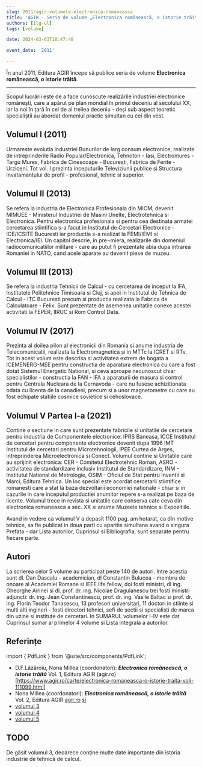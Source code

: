 ```yaml
---
slug: 2011/agir-volumele-electronica-romaneasca
title: 'AGIR - Seria de volume „Electronica românească, o istorie trăită”'
authors: [ilg-ul]
tags: [volume]

date: 2024-03-03T18:47:48

event_date: '2011'

---
```


În anul 2011, Editura AGIR începe să publice seria de volume **Electronica românească, o istorie trăită**.

<!-- truncate -->

---

Scopul lucrării este de a face cunoscute realizările industriei electronice românești, care a apărut pe plan mondial în primul deceniu al secolului XX, iar la noi în țară în cel de al treilea deceniu - deși sub aspect teoretic specialiștii au abordat domeniul practic simultan cu cei din vest.

## Volumul I (2011)

Urmareste evolutia industriei Bunurilor de larg consum electronice, realizate de intreprinderile Radio Popular/Electronica, Tehnoton - Iasi, Electromures - Targu Mures, Fabrica de Cinescoape - Bucuresti, Fabrica de Ferite - Urziceni. Tot vol. I prezinta inceputurile Televiziunii publice si Structura invatamantului de profil - profesional, tehnic si superior.

## Volumul II (2013)

Se refera la industria de Electronica Profesionala din MICM, devenit MIMUEE - Ministerul Industriei de Masini Unelte, Electrotehnica si Electronica. Pentru electronica profesionala si pentru cea destinata armatei cercetarea stiintifica s-a facut in Institutul de Cercetari Electronice - ICE/ICSITE Bucuresti iar productia s-a realizat la FEMI/IEMI si Electronica/IEI. Un capitol descrie, in pre¬miera, realizarile din domeniul radiocomunicatiilor militare - care au putut fi prezentate abia dupa intrarea Romaniei in NATO, cand acele aparate au devenit piese de muzeu.

## Volumul III (2013)

Se refera la industria Tehnicii de Calcul - cu cercetarea de inceput la IFA, Institutele Politehnice Timisoara si Cluj, si apoi in Institutul de Tehnica de Calcul - ITC Bucuresti precum si productia realizata la Fabrica de Calculatoare - Felix. Sunt prezentate de asemenea unitatile conexe acestei activitati la FEPER, IIRUC si Rom Control Data.

## Volumul IV (2017)

Prezinta al doilea pilon al electronicii din Romania si anume industria de Telecomunicatii, realizata la Electromagnetica si in MTTc la ICRET si RTv. Tot in acest volum este descrisa si activitatea extrem de bogata a ICEMENERG-MEE pentru constructia de aparatura electronica cu care a fost dotat Sistemul Energetic National, si ceva aproape necunoscut chiar specialistilor - constructia la FAN - IFA a aparaturii de masura si control pentru Centrala Nucleara de la Cernavoda - care nu fusese achizitionata odata cu licenta de la canadieni, precum si a unor magnetometre cu care au fost echipate statiile cosmice sovietice si cehoslovace.

## Volumul V Partea I-a (2021)

Contine o sectiune in care sunt prezentate fabricile si unitatile de cercetare pentru industria de Componentele electronice: IPRS Baneasa, ICCE Institutul de cercetari pentru componente electronice devenit dupa 1996 IMT Institutul de cercetari pentru Microtehnologii, IPEE Curtea de Arges, intreprinderea Microelectronica si Conect. Volumul contine si Unitatile care au sprijinit electronica: CER - Comitetul Electrotehnic Roman, ASRO - activitatea de standardizare inclusiv Institutul de Standardizare, INM - Institutul National de Metrologie, OSIM - Oficiul de Stat pentru Inventii si Marci, Editura Tehnica. Un loc special este acordat cercetarii stiintifice romanesti care a stat la baza dezvoltarii economiei nationale - chiar si in cazurile in care inceputul productiei anumitor repere s-a realizat pe baza de licente. Volumul trece in revista si unitatile care conserva cate ceva din electronica romaneasca a sec. XX si anume Muzeele tehnice si Expozitiile.

Avand in vedere ca volumul V a depasit 1100 pag. am hotarat, ca din motive tehnice, sa fie publicat in doua parti cu aparitie simultana avand o singura Prefata - dar Lista autorilor, Cuprinsul si Bibliografia, sunt separate pentru fiecare parte.

## Autori

La scrierea celor 5 volume au participat peste 140 de autori. Intre acestia sunt dl. Dan Dascalu - academician, dl Constantin Bulucea - membru de onoare al Academiei Romane si IEEE life fellow, doi fosti ministri, dl ing. Gheorghe Airinei si dl. prof. dr. ing. Nicolae Dragulanescu trei fosti ministri adjuncti: dr. ing. Jean Constantinescu, prof. dr. ing. Vasile Baltac si prof. dr. ing. Florin Teodor Tanasescu, 13 profesori universitari, 11 doctori in stiinte si multi alti ingineri - fosti directori tehnici, sefi de sectii si specialisti de marca din uzine si institute de cercetari. In SUMARUL volumelor I-IV este dat Cuprinsul sumar al primelor 4 volume si Lista integrala a autorilor.

## Referințe

import { PdfLink } from '@site/src/components/PdfLink';

- D.F.Lăzăroiu, Nona Millea (coordonatori): _**Electronica românească, o istorie trăită**_ Vol. 1, Editura AGIR (agir.ro)[https://www.agir.ro/carte/electronica-romaneasca-o-istorie-traita-voli-111099.html] <PdfLink href="https://github.com/cronica-it/arhiva/releases/download/2011/agir-electronica-romaneasca-o-istorie-traita-vol-1.pdf"/>
- Nona Millea (coordonatori): _**Electronica românească, o istorie trăită**_ Vol. 2, Editura AGIR [agir.ro](https://www.agir.ro/carte/electronica-romaneasca-o-istorie-traita-vol2-electronica-profesionala-121592.html) [si](https://www.edituraagir.ro/detalii.php?id=182) <PdfLink href="https://github.com/cronica-it/arhiva/releases/download/2013/agir-electronica-romaneasca-istorie-traita-vol-2.pdf"/>
- [volumul 3](https://www.agir.ro/carte/electronica-romaneasca-o-istorie-traita-vol-tehnica-de-calcul-121546.html)
- [volumul 4](https://www.agir.ro/carte/electronica-romaneasca-o-istorie-traita-vol4-telecomunicatii-electronica-aplicata-include-cd-123103.html)
- [volumul 5](https://www.agir.ro/carte/electronica-romaneasca-o-istorie-traita-vol5-componente-electronice-partea-i-123970.html)

## TODO

De găsit volumul 3, deoarece conține multe date importante din istoria industrie de tehnică de calcul.
